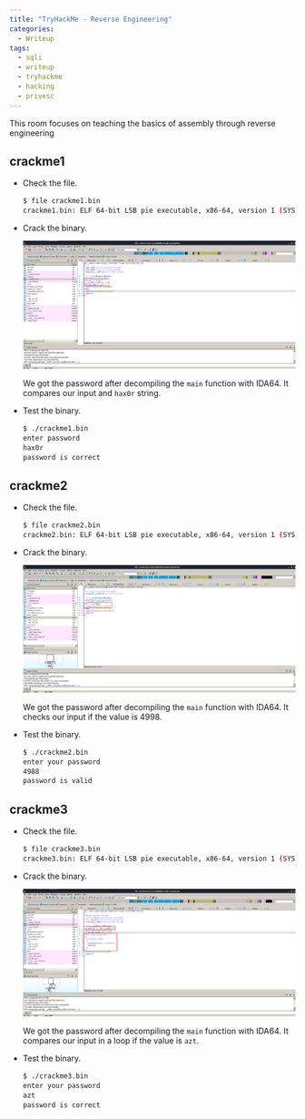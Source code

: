 ```yaml
---
title: "TryHackMe - Reverse Engineering"
categories:
  - Writeup
tags:
  - sqli
  - writeup
  - tryhackme
  - hacking
  - privesc
---
```

This room focuses on teaching the basics of assembly through reverse engineering

## crackme1
- Check the file.

    ```bash
    $ file crackme1.bin 
    crackme1.bin: ELF 64-bit LSB pie executable, x86-64, version 1 (SYSV), dynamically linked, interpreter /lib64/ld-linux-x86-64.so.2, for GNU/Linux 3.2.0, BuildID[sha1]=3864320789154e8960133afdf58ddf65f6f8273d, not stripped
    ```

- Crack the binary.

    <a href="/assets/images/tryhackme/RE/1.png"><img src="/assets/images/tryhackme/RE/1.png"></a>

    We got the password after decompiling the `main` function with IDA64. It compares our input and `hax0r` string.

- Test the binary.

    ```bash
    $ ./crackme1.bin 
    enter password
    hax0r
    password is correct
    ```

## crackme2
- Check the file.

    ```bash
    $ file crackme2.bin 
    crackme2.bin: ELF 64-bit LSB pie executable, x86-64, version 1 (SYSV), dynamically linked, interpreter /lib64/ld-linux-x86-64.so.2, for GNU/Linux 3.2.0, BuildID[sha1]=8af6d80df94ca5466ba8a2b9284abf6d703f5cac, not stripped
    ```

- Crack the binary.

    <a href="/assets/images/tryhackme/RE/2.png"><img src="/assets/images/tryhackme/RE/2.png"></a>

    We got the password after decompiling the `main` function with IDA64. It checks our input if the value is 4998.

- Test the binary.

    ```bash
    $ ./crackme2.bin                  
    enter your password
    4988
    password is valid
    ```

## crackme3
- Check the file.

    ```bash
    $ file crackme3.bin
    crackme3.bin: ELF 64-bit LSB pie executable, x86-64, version 1 (SYSV), dynamically linked, interpreter /lib64/ld-linux-x86-64.so.2, for GNU/Linux 3.2.0, BuildID[sha1]=a5df36880cc5174fe34ee4cb962778521c79bc26, not stripped
    ```

- Crack the binary.

    <a href="/assets/images/tryhackme/RE/3.png"><img src="/assets/images/tryhackme/RE/3.png"></a>

    We got the password after decompiling the `main` function with IDA64. It compares our input in a loop if the value is `azt`.

- Test the binary.

    ```bash
    $ ./crackme3.bin
    enter your password
    azt
    password is correct
    ```